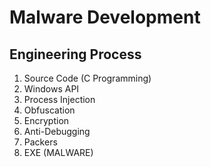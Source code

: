 # Malware Development

## Engineering Process

1. Source Code (C Programming)
2. Windows API
3. Process Injection
4. Obfuscation
5. Encryption
6. Anti-Debugging
7. Packers
8. EXE (MALWARE)
